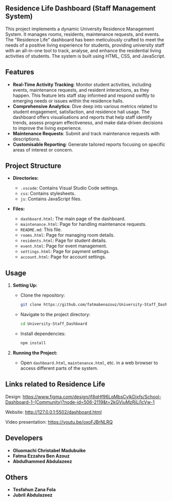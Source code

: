 ##   Residence Life Dashboard (Staff Management System)

This project implements a dynamic University Residence Management System. It manages rooms, residents, maintenance requests, and events. The "Residence Life" dashboard has been meticulously crafted to meet the needs of a positive living experience for students, providing university staff with an all-in-one tool to track, analyse, and enhance the residential living activities of students. The system is built using HTML, CSS, and JavaScript.

## Features

- **Real-Time Activity Tracking**: Monitor student activities, including events, maintenance requests, and resident interactions, as they happen. This feature lets staff stay informed and respond swiftly to emerging needs or issues within the residence halls.
- **Comprehensive Analytics**: Dive deep into various metrics related to student engagement, satisfaction, and residence hall usage. The dashboard offers visualisations and reports that help staff identify trends, assess program effectiveness, and make data-driven decisions to improve the living experience.
- **Maintenance Requests**: Submit and track maintenance requests with descriptions.
- **Customisable Reporting**: Generate tailored reports focusing on specific areas of interest or concern.

## Project Structure

- **Directories:**
  - `.vscode`: Contains Visual Studio Code settings.
  - `css`: Contains stylesheets.
  - `js`: Contains JavaScript files.

- **Files:**
  - `dashboard.html`: The main page of the dashboard.
  - `maintenance.html`: Page for handling maintenance requests.
  - `README.md`: This file.
  - `rooms.html`: Page for managing room details.
  - `residents.html`: Page for student details.
  - `event.html`: Page for event management.
  - `settings.html`: Page for payment settings.
  - `account.html`: Page for account settings.

## Usage

1. **Setting Up:**
   - Clone the repository:
     ```bash
     git clone https://github.com/fatmabenazouz/University-Staff_Dashboard.git
     ```
   - Navigate to the project directory:
     ```bash
     cd University-Staff_Dashboard
     ```
   - Install dependencies:
     ```bash
     npm install
     ```

2. **Running the Project:**
   - Open `dashboard.html`, `maintenance.html`, etc. in a web browser to access different parts of the system.

## Links related to Residence Life
Design: https://www.figma.com/design/jf8qHf96LqMbsCylkDjxfs/School-Dashboard-1-(Community)?node-id=506-2119&t=2kGViuMzRiLj1cVw-1

Website: http://127.0.0.1:5502/dashboard.html

Video presentation: https://youtu.be/oxoFJBrNLRQ


## Developers

- **Oluomachi Christabel Madubuike**
- **Fatma Ezzahra Ben Azouz**
- **Abdulhammed Abdulazeez**
## Others
- **Tesfahun Zana Fola**
- **Jubril Abdulazeez**
